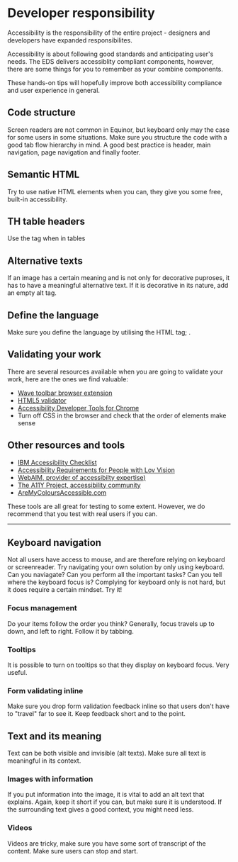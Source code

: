 # Developer responsibility

Accessibility is the responsibility of the entire project - designers and developers have expanded responsibilites.

Accessibility is about following good standards and anticipating user's needs. The EDS delivers accessiblity compliant components, however, there are some things for you to remember as your combine components.

These hands-on tips will hopefully improve both accessibility compliance and user experience in general.

## Code structure

Screen readers are not common in Equinor, but keyboard only may the case for some users in some situations. Make sure you structure the code with a good tab flow hierarchy in mind. A good best practice is header, main navigation, page navigation and finally footer.

## Semantic HTML

Try to use native HTML elements when you can, they give you some free, built-in accessibility. 

## TH table headers

Use the <th> tag when in tables

## Alternative texts

If an image has a certain meaning and is not only for decorative puproses, it has to have a meaningful alternative text. If it is decorative in its nature, add an empty alt tag.

## Define the language

Make sure you define the language by utilising the HTML tag; <html lang="en">.

## Validating your work

There are several resources available when you are going to validate your work, here are the ones we find valuable:
* [Wave toolbar browser extension](http://wave.webaim.org/extension)
* [HTML5 validator](https://html5.validator.nu/)
* [Accessibility Developer Tools for Chrome](https://chrome.google.com/webstore/detail/accessibility-developer-t/fpkknkljclfencbdbgkenhalefipecmb)
* Turn off CSS in the browser and check that the order of elements make sense

## Other resources and tools

* [IBM Accessibility Checklist](https://www.ibm.com/able/guidelines/ci162/accessibility_checklist.html)
* [Accessibility Requirements for People with Lov Vision]( https://www.w3.org/TR/low-vision-needs/)
* [WebAIM, provider of accessibilty expertise)]( https://webaim.org/)
* [The A11Y Project, accessibility community]( https://a11yproject.com/)
* [AreMyColoursAccessible.com]( https://www.aremycoloursaccessible.com/)

These tools are all great for testing to some extent. However, we do recommend that you test with real users if you can.



_____

## Keyboard navigation

Not all users have access to mouse, and are therefore relying on keyboard or screenreader. Try navigating your own solution by only using keyboard. Can you naviagate? Can you perform all the important tasks? Can you tell where the keyboard focus is? Complying for keyboard only is not hard, but it does require a certain mindset. Try it!


### Focus management

Do your items follow the order you think? Generally, focus travels up to down, and left to right. Follow it by tabbing.


### Tooltips

It is possible to turn on tooltips so that they display on keyboard focus. Very useful.


### Form validating inline

Make sure you drop form validation feedback inline so that users don't have to "travel" far to see it. Keep feedback short and to the point.


## Text and its meaning

Text can be both visible and invisible (alt texts). Make sure all text is meaningful in its context.

### Images with information

If you put information into the image, it is vital to add an alt text that explains. Again, keep it short if you can, but make sure it is understood. If the surrounding text gives a good context, you might need less.

### Videos

Videos are tricky, make sure you have some sort of transcript of the content. Make sure users can stop and start. 

